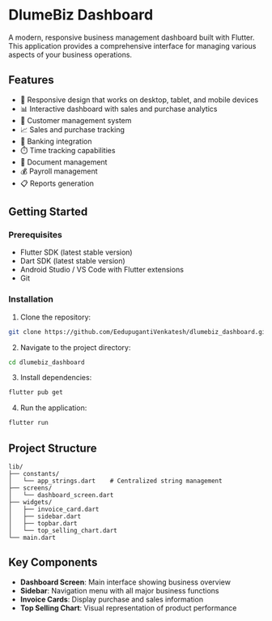 # DlumeBiz Dashboard

A modern, responsive business management dashboard built with Flutter. This application provides a comprehensive interface for managing various aspects of your business operations.

## Features

- 📱 Responsive design that works on desktop, tablet, and mobile devices
- 📊 Interactive dashboard with sales and purchase analytics
- 💼 Customer management system
- 📈 Sales and purchase tracking
- 🏦 Banking integration
- ⏱️ Time tracking capabilities
- 📝 Document management
- 💰 Payroll management
- 📋 Reports generation

## Getting Started

### Prerequisites

- Flutter SDK (latest stable version)
- Dart SDK (latest stable version)
- Android Studio / VS Code with Flutter extensions
- Git

### Installation

1. Clone the repository:
```bash
git clone https://github.com/EedupugantiVenkatesh/dlumebiz_dashboard.git
```

2. Navigate to the project directory:
```bash
cd dlumebiz_dashboard
```

3. Install dependencies:
```bash
flutter pub get
```

4. Run the application:
```bash
flutter run
```

## Project Structure

```
lib/
├── constants/
│   └── app_strings.dart    # Centralized string management
├── screens/
│   └── dashboard_screen.dart
├── widgets/
│   ├── invoice_card.dart
│   ├── sidebar.dart
│   ├── topbar.dart
│   └── top_selling_chart.dart
└── main.dart
```

## Key Components

- **Dashboard Screen**: Main interface showing business overview
- **Sidebar**: Navigation menu with all major business functions
- **Invoice Cards**: Display purchase and sales information
- **Top Selling Chart**: Visual representation of product performance




